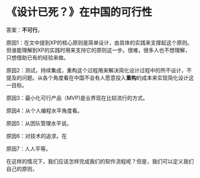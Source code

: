 # 《设计已死？》在中国的可行性

答案：**不可行**。

原因1：在文中提到XP的核心原则是简单设计，由具体的实践来支撑起这个原则。但谁能理解到XP的实践时用来支持它的原则这一步。很难，很多人也不想理解，只想借助已有的经验来做。

原因2：测试，持续集成，重构这个过程用来解决简化设计过程中的所不设计，不提及的问题。从各个角度看在中国不会有人愿意投入**重构**的成本来实现简化设计这一目标。

原因3：最小化可行产品（MVP)是业界现在比较流行的方式。

原因4：从个人编程水平角度看。

原因5：从团队管理水平说。

原因6：对技术的追求。在

原因7：人人平等。

在这样的情况下，我们应该怎样完成我们的软件流程呢？但是，我们可以定义我们自己的原则，